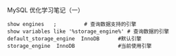MySQL 优化学习笔记（一）

```mysql
show engines   ;         # 查询数据支持的引擎
show variables like '%storage_engine%' # 查询数据的引擎
default_storage_engine	InnoDB      #默认引擎
storage_engine	InnoDB              #当前使用引擎
```

